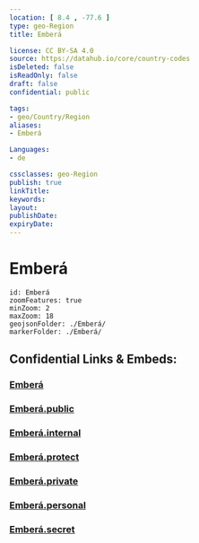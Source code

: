 ```yaml
---
location: [ 8.4 , -77.6 ] 
type: geo-Region
title: Emberá

license: CC BY-SA 4.0
source: https://datahub.io/core/country-codes
isDeleted: false
isReadOnly: false
draft: false
confidential: public

tags:
- geo/Country/Region
aliases:
- Emberá

Languages:
- de

cssclasses: geo-Region
publish: true
linkTitle: 
keywords: 
layout: 
publishDate: 
expiryDate: 
---
```


# Emberá

```leaflet
id: Emberá
zoomFeatures: true 
minZoom: 2 
maxZoom: 18
geojsonFolder: ./Emberá/
markerFolder: ./Emberá/
```


## Confidential Links & Embeds: 

### [Emberá](/_Standards/Earth/Continent/America~Central/Panama/Provinces~Panama/Emberá.md) 

### [Emberá.public](/_public/Earth/Continent/America~Central/Panama/Provinces~Panama/Emberá.public.md) 

### [Emberá.internal](/_internal/Earth/Continent/America~Central/Panama/Provinces~Panama/Emberá.internal.md) 

### [Emberá.protect](/_protect/Earth/Continent/America~Central/Panama/Provinces~Panama/Emberá.protect.md) 

### [Emberá.private](/_private/Earth/Continent/America~Central/Panama/Provinces~Panama/Emberá.private.md) 

### [Emberá.personal](/_personal/Earth/Continent/America~Central/Panama/Provinces~Panama/Emberá.personal.md) 

### [Emberá.secret](/_secret/Earth/Continent/America~Central/Panama/Provinces~Panama/Emberá.secret.md)


